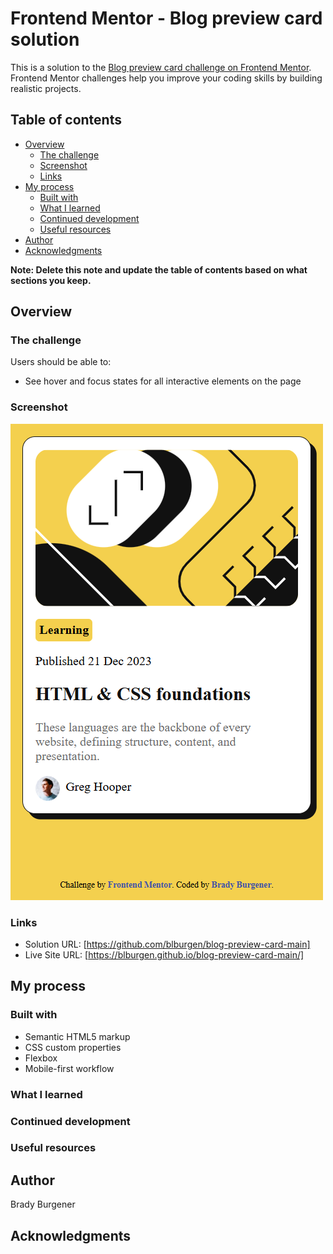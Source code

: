 # Frontend Mentor - Blog preview card solution

This is a solution to the [Blog preview card challenge on Frontend Mentor](https://www.frontendmentor.io/challenges/blog-preview-card-ckPaj01IcS). Frontend Mentor challenges help you improve your coding skills by building realistic projects. 

## Table of contents

- [Overview](#overview)
  - [The challenge](#the-challenge)
  - [Screenshot](#screenshot)
  - [Links](#links)
- [My process](#my-process)
  - [Built with](#built-with)
  - [What I learned](#what-i-learned)
  - [Continued development](#continued-development)
  - [Useful resources](#useful-resources)
- [Author](#author)
- [Acknowledgments](#acknowledgments)

**Note: Delete this note and update the table of contents based on what sections you keep.**

## Overview

### The challenge

Users should be able to:

- See hover and focus states for all interactive elements on the page

### Screenshot

![](./Screenshot.png)

### Links

- Solution URL: [https://github.com/blburgen/blog-preview-card-main]
- Live Site URL: [https://blburgen.github.io/blog-preview-card-main/]

## My process

### Built with

- Semantic HTML5 markup
- CSS custom properties
- Flexbox
- Mobile-first workflow

### What I learned

### Continued development

### Useful resources

## Author

Brady Burgener

## Acknowledgments
